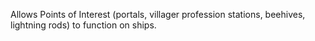 Allows Points of Interest (portals, villager profession stations, beehives, lightning rods) to function on ships.
